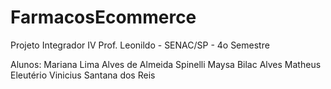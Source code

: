 # FarmacosEcommerce

Projeto Integrador IV
Prof. Leonildo - SENAC/SP - 4o Semestre

Alunos:
Mariana Lima Alves de Almeida Spinelli
Maysa Bilac Alves
Matheus Eleutério
Vinicius Santana dos Reis
